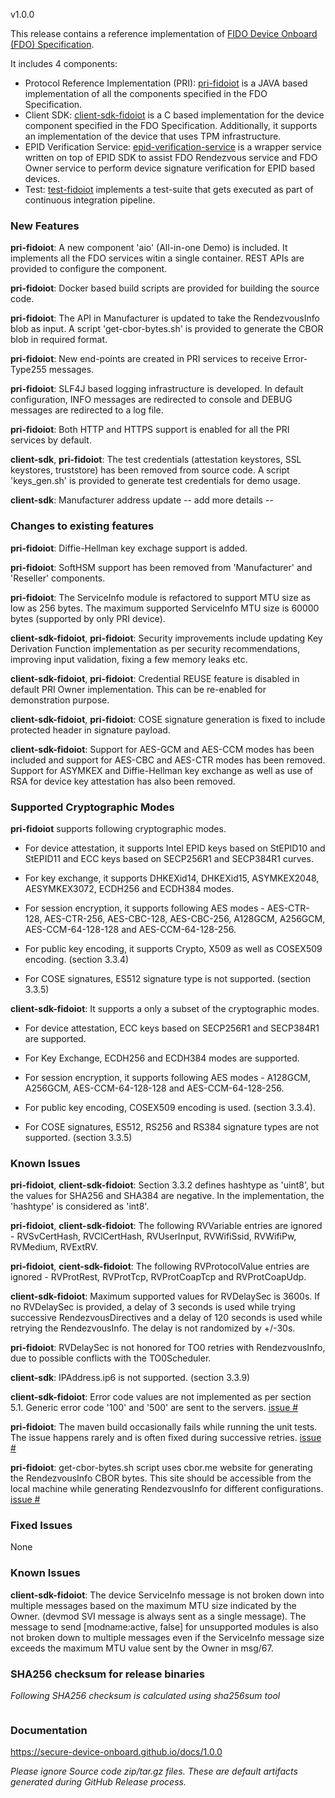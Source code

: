 v1.0.0

This release contains a reference implementation of [FIDO Device Onboard (FDO) Specification](https://fidoalliance.org/specs/FDO/fido-device-onboard-v1.0-ps-20210323/).

It includes 4 components:
  * Protocol Reference Implementation (PRI): [pri-fidoiot](https://github.com/secure-device-onboard/pri-fidoiot) is a JAVA based implementation of all the components specified in the FDO Specification.
  * Client SDK: [client-sdk-fidoiot](https://github.com/secure-device-onboard/client-sdk-fidoiot) is a C based implementation for the device component specified in the FDO Specification. Additionally, it supports an implementation of the device that uses TPM infrastructure.
  * EPID Verification Service: [epid-verification-service](https://github.com/secure-device-onboard/epid-verification-service) is a wrapper service written on top of EPID SDK to assist FDO Rendezvous service and FDO Owner service to perform device signature verification for EPID based devices.
  * Test: [test-fidoiot](https://github.com/secure-device-onboard/test-fidoiot) implements a test-suite that gets executed as part of continuous integration pipeline.

### New Features

**pri-fidoiot**: A new component 'aio' (All-in-one Demo) is included. It implements all the FDO
services witin a single container. REST APIs are provided to configure the component.

**pri-fidoiot**: Docker based build scripts are provided for building the source code.

**pri-fidoiot**: The API in Manufacturer is updated to take the RendezvousInfo blob as input. A
script 'get-cbor-bytes.sh' is provided to generate the CBOR blob in required format.

**pri-fidoiot**: New end-points are created in PRI services to receive Error-Type255 messages.

**pri-fidoiot**: SLF4J based logging infrastructure is developed. In default configuration, INFO
messages are redirected to console and DEBUG messages are redirected to a log file.

**pri-fidoiot**: Both HTTP and HTTPS support is enabled for all the PRI services by default.

**client-sdk**, **pri-fidoiot**: The test credentials (attestation keystores, SSL keystores,
truststore) has been removed from source code. A script 'keys_gen.sh' is provided to generate test
credentials for demo usage.

**client-sdk**: Manufacturer address update -- add more details --

### Changes to existing features

**pri-fidoiot**: Diffie-Hellman key exchage support is added.

**pri-fidoiot**: SoftHSM support has been removed from 'Manufacturer' and 'Reseller' components.

**pri-fidoiot**: The ServiceInfo module is refactored to support MTU size as low as 256 bytes. The
maximum supported ServiceInfo MTU size is 60000 bytes (supported by only PRI device).

**client-sdk-fidoiot**, **pri-fidoiot**: Security improvements include updating Key Derivation
Function implementation as per security recommendations, improving input validation,
fixing a few memory leaks etc.

**client-sdk-fidoiot**, **pri-fidoiot**: Credential REUSE feature is disabled in default PRI Owner
implementation. This can be re-enabled for demonstration purpose.

**client-sdk-fidoiot**, **pri-fidoiot**: COSE signature generation is fixed to include protected
header in signature payload.

**client-sdk-fidoiot**: Support for AES-GCM and AES-CCM modes has been included and support for
AES-CBC and AES-CTR modes has been removed. Support for ASYMKEX and Diffie-Hellman key exchange as
well as use of RSA for device key attestation has also been removed.


### Supported Cryptographic Modes

**pri-fidoiot** supports following cryptographic modes.

* For device attestation, it supports Intel EPID keys based on StEPID10 and StEPID11 and ECC keys
based on SECP256R1 and SECP384R1 curves.

* For key exchange, it supports DHKEXid14, DHKEXid15, ASYMKEX2048, AESYMKEX3072, ECDH256 and ECDH384
  modes.

* For session encryption, it supports following AES modes - AES-CTR-128, AES-CTR-256, AES-CBC-128,
  AES-CBC-256, A128GCM, A256GCM, AES-CCM-64-128-128 and AES-CCM-64-128-256.

* For public key encoding, it supports Crypto, X509 as well as COSEX509 encoding. (section 3.3.4)

* For COSE signatures, ES512 signature type is not supported. (section 3.3.5)

**client-sdk-fidoiot**: It supports a only a subset of the cryptographic modes.

* For device attestation, ECC keys based on SECP256R1 and SECP384R1 are supported.

* For Key Exchange, ECDH256 and ECDH384 modes are supported.

* For session encryption, it supports following AES modes - A128GCM, A256GCM, AES-CCM-64-128-128 and
AES-CCM-64-128-256.

* For public key encoding, COSEX509 encoding is used. (section 3.3.4).

* For COSE signatures, ES512, RS256 and RS384 signature types are not supported. (section 3.3.5)

### Known Issues

**pri-fidoiot**, **client-sdk-fidoiot**: Section 3.3.2 defines hashtype as 'uint8', but the values
for SHA256 and SHA384 are negative. In the implementation, the 'hashtype' is considered as 'int8'.

**pri-fidoiot**, **client-sdk-fidoiot**: The following RVVariable entries are ignored -
RVSvCertHash, RVClCertHash, RVUserInput, RVWifiSsid, RVWifiPw, RVMedium, RVExtRV.

**pri-fidoiot**, **cient-sdk-fidoiot**: The following RVProtocolValue entries are ignored -
RVProtRest, RVProtTcp, RVProtCoapTcp and RVProtCoapUdp.

**client-sdk-fidoiot**: Maximum supported values for RVDelaySec is 3600s. If no RVDelaySec is
provided, a delay of 3 seconds is used while trying successive RendezvousDirectives and a delay of
120 seconds is used while retrying the RendezvousInfo. The delay is not randomized by +/-30s.

**pri-fidoiot**: RVDelaySec is not honored for TO0 retries with RendezvousInfo, due to possible
conflicts with the TO0Scheduler.

**client-sdk**: IPAddress.ip6 is not supported. (section 3.3.9)

**client-sdk-fidoiot**: Error code values are not implemented as per section 5.1. Generic error code '100'
and '500' are sent to the servers. [issue #](URL)

**pri-fidoiot**: The maven build occasionally fails while running the unit tests. The issue happens
rarely and is often fixed during successive retries. [issue #](URL)

**pri-fidoiot**: get-cbor-bytes.sh script uses cbor.me website for generating the RendezvousInfo
CBOR bytes. This site should be accessible from the local machine while generating RendezvousInfo
for different configurations. [issue #](URL)

### Fixed Issues

None

### Known Issues

**client-sdk-fidoiot**: The device ServiceInfo message is not broken down into multiple messages
based on the maximum MTU size indicated by the Owner. (devmod SVI message is always sent as a single
message). The message to send [modname:active, false] for unsupported modules is also not broken
down to multiple messages even if the ServiceInfo message size exceeds the maximum MTU value sent by
the Owner in msg/67.

### SHA256 checksum for release binaries

*Following SHA256 checksum is calculated using sha256sum tool*
```
```

### Documentation

https://secure-device-onboard.github.io/docs/1.0.0

*Please ignore Source code zip/tar.gz files. These are default artifacts generated during GitHub Release process.*

